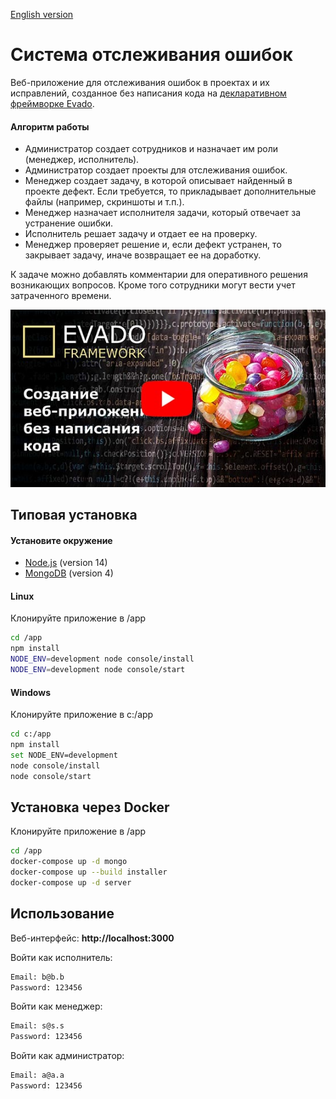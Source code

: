 [English version](https://github.com/Logonok/bugs-en)

# Система отслеживания ошибок

Веб-приложение для отслеживания ошибок в проектах и их исправлений,
созданное без написания кода
на [декларативном фреймворке Evado](https://github.com/mkhorin/evado).

#### Алгоритм работы

- Администратор создает сотрудников и назначает им роли (менеджер, исполнитель).
- Администратор создает проекты для отслеживания ошибок.
- Менеджер создает задачу, в которой описывает найденный в проекте дефект.
Если требуется, то прикладывает дополнительные файлы (например, скриншоты и т.п.).
- Менеджер назначает исполнителя задачи, который отвечает за устранение ошибки.
- Исполнитель решает задачу и отдает ее на проверку. 
- Менеджер проверяет решение и, если дефект устранен, то закрывает задачу,
иначе возвращает ее на доработку.

К задаче можно добавлять комментарии для оперативного решения возникающих вопросов.
Кроме того сотрудники могут вести учет затраченного времени.

[![Создание приложения без кода](doc/poster.jpg)](https://youtu.be/dKVPgGAH6CA)

## Типовая установка

#### Установите окружение
- [Node.js](https://nodejs.org) (version 14)
- [MongoDB](https://www.mongodb.com/download-center/community) (version 4)

#### Linux
Клонируйте приложение в /app
```sh
cd /app
npm install
NODE_ENV=development node console/install
NODE_ENV=development node console/start
```

#### Windows
Клонируйте приложение в c:/app
```sh
cd c:/app
npm install
set NODE_ENV=development
node console/install
node console/start
```

## Установка через Docker

Клонируйте приложение в /app
```sh
cd /app
docker-compose up -d mongo
docker-compose up --build installer
docker-compose up -d server
```

## Использование

Веб-интерфейс: **http://localhost:3000**

Войти как исполнитель:
```sh
Email: b@b.b
Password: 123456
```
Войти как менеджер:
```sh
Email: s@s.s
Password: 123456
```
Войти как администратор:
```sh
Email: a@a.a
Password: 123456
```